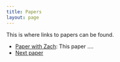 ```yaml
---
title: Papers
layout: page
---
```


This is where links to papers can be found.


- [Paper with Zach](/papers/Contextualizing_elasticities_for_policy_making_Capital_gains.pdf): This paper ....
- [Next paper](/404.html)

